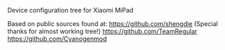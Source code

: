 
Device configuration tree for Xiaomi MiPad

Based on public sources found at:
https://github.com/shengdie (Special thanks for almost working tree!)
https://github.com/TeamRegular
https://github.com/Cyanogenmod

